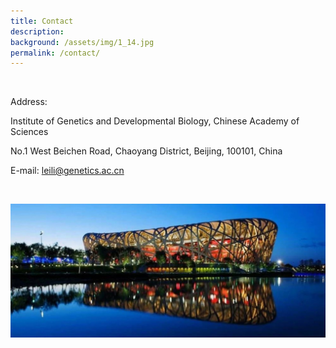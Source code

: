 ```yaml
---
title: Contact
description:   
background: /assets/img/1_14.jpg
permalink: /contact/
---
```


&nbsp;
&nbsp;
&nbsp;

Address: 

Institute of Genetics and Developmental Biology, Chinese Academy of Sciences

No.1 West Beichen Road, Chaoyang District, Beijing, 100101, China

E-mail: leili@genetics.ac.cn

&nbsp;
&nbsp;

![nest](/assets/img/nest.jpg)
